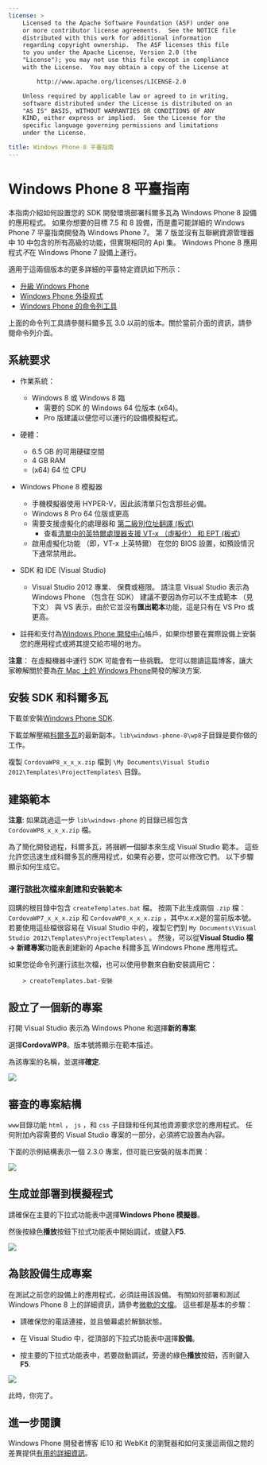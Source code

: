 ```yaml
---
license: >
    Licensed to the Apache Software Foundation (ASF) under one
    or more contributor license agreements.  See the NOTICE file
    distributed with this work for additional information
    regarding copyright ownership.  The ASF licenses this file
    to you under the Apache License, Version 2.0 (the
    "License"); you may not use this file except in compliance
    with the License.  You may obtain a copy of the License at

        http://www.apache.org/licenses/LICENSE-2.0

    Unless required by applicable law or agreed to in writing,
    software distributed under the License is distributed on an
    "AS IS" BASIS, WITHOUT WARRANTIES OR CONDITIONS OF ANY
    KIND, either express or implied.  See the License for the
    specific language governing permissions and limitations
    under the License.

title: Windows Phone 8 平臺指南
---
```


# Windows Phone 8 平臺指南

本指南介紹如何設置您的 SDK 開發環境部署科爾多瓦為 Windows Phone 8 設備的應用程式。 如果你想要的目標 7.5 和 8 設備，而是盡可能詳細的 Windows Phone 7 平臺指南開發為 Windows Phone 7。 第 7 版並沒有互聯網資源管理器中 10 中包含的所有高級的功能，但實現相同的 Api 集。 Windows Phone 8 應用程式*不*在 Windows Phone 7 設備上運行。

適用于這兩個版本的更多詳細的平臺特定資訊如下所示：

*   [升級 Windows Phone](upgrading.html)
*   [Windows Phone 外掛程式](plugin.html)
*   [Windows Phone 的命令列工具](tools.html)

上面的命令列工具請參閱科爾多瓦 3.0 以前的版本。關於當前介面的資訊，請參閱命令列介面。

## 系統要求

*   作業系統：
    
    *   Windows 8 或 Windows 8 臨 
        *   需要的 SDK 的 Windows 64 位版本 (x64)。
        *   Pro 版建議以便您可以運行的設備模擬程式。

*   硬體：
    
    *   6.5 GB 的可用硬碟空間
    *   4 GB RAM
    *   (x64) 64 位 CPU

*   Windows Phone 8 模擬器
    
    *   手機模擬器使用 HYPER-V，因此該清單只包含那些必備。
    *   Windows 8 Pro 64 位版或更高
    *   需要支援虛擬化的處理器和 [第二級別位址翻譯 (板式)][1] 
        *   查看[清單中的英特爾處理器支援 VT-x （虛擬化） 和 EPT (板式)][2]
    *   啟用虛擬化功能 （即，VT-x 上英特爾） 在您的 BIOS 設置，如預設情況下通常禁用此。

*   SDK 和 IDE (Visual Studio)
    
    *   Visual Studio 2012 專業、 保費或極限。 請注意 Visual Studio 表示為 Windows Phone （包含在 SDK） 建議不要因為你可以不生成範本 （見下文） 與 VS 表示，由於它並沒有**匯出範本**功能，這是只有在 VS Pro 或更高。

*   註冊和支付為[Windows Phone 開發中心][3]帳戶，如果你想要在實際設備上安裝您的應用程式或將其提交給市場的地方。

 [1]: http://en.wikipedia.org/wiki/Second_Level_Address_Translation
 [2]: http://ark.intel.com/Products/VirtualizationTechnology
 [3]: http://dev.windowsphone.com/en-us/publish

**注意**： 在虛擬機器中運行 SDK 可能會有一些挑戰。 您可以閱讀這篇博客，讓大家瞭解關於要為[在 Mac 上的 Windows Phone][4]開發的解決方案.

 [4]: http://aka.ms/BuildaWP8apponaMac

## 安裝 SDK 和科爾多瓦

下載並安裝[Windows Phone SDK][5].

 [5]: http://www.microsoft.com/en-us/download/details.aspx?id=35471

下載並解壓縮[科爾多瓦][6]的最新副本。`lib\windows-phone-8\wp8`子目錄是要你做的工作。

 [6]: http://phonegap.com/download

複製 `CordovaWP8_x_x_x.zip` 檔到 `\My Documents\Visual
Studio 2012\Templates\ProjectTemplates\` 目錄。

## 建築範本

**注意**: 如果跳過這一步 `lib\windows-phone` 的目錄已經包含 `CordovaWP8_x_x_x.zip` 檔。

為了簡化開發過程，科爾多瓦，將捆綁一個腳本來生成 Visual Studio 範本。 這些允許您迅速生成科爾多瓦的應用程式，如果有必要，您可以修改它們。 以下步驟顯示如何生成它。

### 運行該批次檔來創建和安裝範本

回購的根目錄中包含 `createTemplates.bat` 檔。 按兩下此生成兩個 `.zip` 檔： `CordovaWP7_x_x_x.zip` 和 `CordovaWP8_x_x_x.zip` ，其中*x.x.x*是的當前版本號。 若要使用這些檔很容易在 Visual Studio 中的，複製它們到 `My
Documents\Visual Studio 2012\Templates\ProjectTemplates\` 。 然後，可以從**Visual Studio 檔 → 新建專案**功能表創建新的 Apache 科爾多瓦 Windows Phone 應用程式。

如果您從命令列運行該批次檔，也可以使用參數來自動安裝調用它：

        > createTemplates.bat-安裝
    

## 設立了一個新的專案

打開 Visual Studio 表示為 Windows Phone 和選擇**新的專案**.

選擇**CordovaWP8**。版本號將顯示在範本描述。

為該專案的名稱，並選擇**確定**.

![][7]

 [7]: img/guide/platforms/wp8/StandAloneTemplate.png

## 審查的專案結構

`www`目錄功能 `html` ， `js` ，和 `css` 子目錄和任何其他資源要求您的應用程式。 任何附加內容需要的 Visual Studio 專案的一部分，必須將它設置為內容。

下面的示例結構表示一個 2.3.0 專案，但可能已安裝的版本而異：

![][8]

 [8]: img/guide/platforms/wp8/projectStructure.png

## 生成並部署到模擬程式

請確保在主要的下拉式功能表中選擇**Windows Phone 模擬器**。

然後按綠色**播放**按鈕下拉式功能表中開始調試，或鍵入**F5**.

![][9]

 [9]: img/guide/platforms/wp8/BuildEmulator.png

## 為該設備生成專案

在測試之前您的設備上的應用程式，必須註冊該設備。 有關如何部署和測試 Windows Phone 8 上的詳細資訊，請參考[微軟的文檔][10]。 這些都是基本的步驟：

 [10]: http://msdn.microsoft.com/en-us/library/windowsphone/develop/ff402565(v=vs.105).aspx

*   請確保您的電話連接，並且螢幕處於解鎖狀態。

*   在 Visual Studio 中，從頂部的下拉式功能表中選擇**設備**。

*   按主要的下拉式功能表中，若要啟動調試，旁邊的綠色**播放**按鈕，否則鍵入**F5**.

![][11]

 [11]: img/guide/platforms/wp7/wpd.png

此時，你完了。

## 進一步閱讀

Windows Phone 開發者博客 IE10 和 WebKit 的瀏覽器和如何支援這兩個之間的差異提供[有用的詳細資訊][12]。

 [12]: http://blogs.windows.com/windows_phone/b/wpdev/archive/2012/11/15/adapting-your-webkit-optimized-site-for-internet-explorer-10.aspx